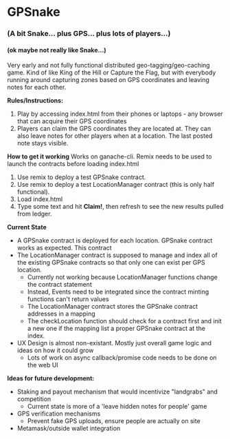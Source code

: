 # GPSnake
### (A bit Snake... plus GPS... plus lots of players...)
#### (ok maybe not really like Snake...)

Very early and not fully functional distributed geo-tagging/geo-caching game. Kind of like
King of the Hill or Capture the Flag, but with everybody running around capturing
zones based on GPS coordinates and leaving notes for each other.

**Rules/Instructions:**
1) Play by accessing index.html from their phones or laptops - any browser
that can acquire their GPS coordinates
2) Players can claim the GPS coordinates they are located at. They can also leave
notes for other players when at a location. The last posted note stays visible.

**How to get it working**
Works on ganache-cli. Remix needs to be used to launch the contracts before loading index.html
1) Use remix to deploy a test GPSnake contract.
2) Use remix to deploy a test LocationManager contract (this is only half functional).
3) Load index.html
4) Type some text and hit **Claim!**,  then refresh to see the new results pulled from ledger.

**Current State**
- A GPSnake contract is deployed for each location. GPSnake contract works as expected. This contract
- The LocationManager contract is supposed to manage and index all of the existing
GPSnake contracts so that only one can exist per GPS location.
  - Currently not working because LocationManager functions change the contract statement
  - Instead, Events need to be integrated since the contract minting functions can't return values
  - The LocationManager contract stores the GPSnake contract addresses in a mapping
  - The checkLocation function should check for a contract first and init a new one if the mapping list a proper GPSnake contract at the index.
- UX Design is almost non-existant. Mostly just overall game logic and ideas on how it could grow
  - Lots of work on async callback/promise code needs to be done on the web UI

**Ideas for future development:**
- Staking and payout mechanism that would incentivize "landgrabs" and competition
  - Current state is more of a 'leave hidden notes for people' game
- GPS verification mechanisms
  - Prevent fake GPS uploads, ensure people are actually on site
- Metamask/outside wallet integration
